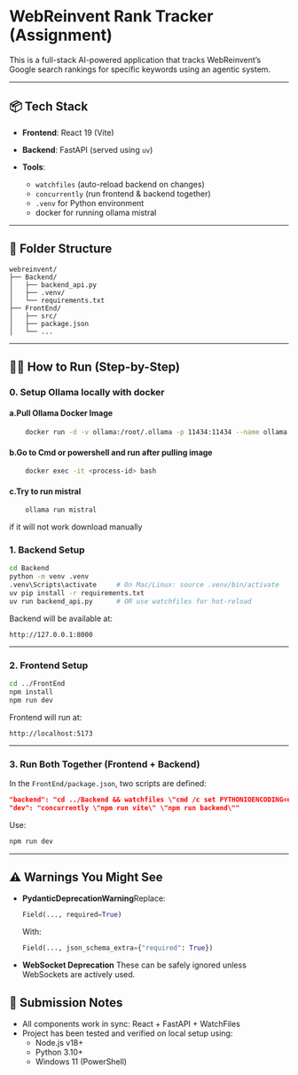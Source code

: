 # WebReinvent Rank Tracker (Assignment)

This is a full-stack AI-powered application that tracks WebReinvent’s Google search rankings for specific keywords using an agentic system.

---

## 📦 Tech Stack

- **Frontend**: React 19 (Vite)
- **Backend**: FastAPI (served using `uv`)
- **Tools**:

  - `watchfiles` (auto-reload backend on changes)
  - `concurrently` (run frontend & backend together)
  - `.venv` for Python environment
  - docker for running ollama mistral

---

## 📁 Folder Structure

```
webreinvent/
├── Backend/
│   ├── backend_api.py
│   ├── .venv/
│   └── requirements.txt
├── FrontEnd/
│   ├── src/
│   ├── package.json
│   └── ...
```

---

## 🧑‍💻 How to Run (Step-by-Step)

### 0. Setup Ollama locally with docker

#### a.Pull Ollama Docker Image
```bash
    docker run -d -v ollama:/root/.ollama -p 11434:11434 --name ollama ollama/ollama
```
#### b.Go to Cmd or powershell and run after pulling image
```bash
    docker exec -it <process-id> bash 
```
#### c.Try to run mistral
```bash
    ollama run mistral
```
if it will not work download manually


### 1. Backend Setup
```bash
cd Backend
python -m venv .venv
.venv\Scripts\activate     # On Mac/Linux: source .venv/bin/activate
uv pip install -r requirements.txt
uv run backend_api.py      # OR use watchfiles for hot-reload
```

Backend will be available at:

```
http://127.0.0.1:8000
```

---

### 2. Frontend Setup

```bash
cd ../FrontEnd
npm install
npm run dev
```

Frontend will run at:

```
http://localhost:5173
```

---

### 3. Run Both Together (Frontend + Backend)

In the `FrontEnd/package.json`, two scripts are defined:

```json
"backend": "cd ../Backend && watchfiles \"cmd /c set PYTHONIOENCODING=utf-8 && uv run backend_api.py\" .",
"dev": "concurrently \"npm run vite\" \"npm run backend\""
```

Use:

```bash
npm run dev
```

---

## ⚠️ Warnings You Might See

- **PydanticDeprecationWarning**Replace:

  ```python
  Field(..., required=True)
  ```

  With:

  ```python
  Field(..., json_schema_extra={"required": True})
  ```
- **WebSocket Deprecation**
  These can be safely ignored unless WebSockets are actively used.

## 📌 Submission Notes

- All components work in sync: React + FastAPI + WatchFiles
- Project has been tested and verified on local setup using:
  - Node.js v18+
  - Python 3.10+
  - Windows 11 (PowerShell)
